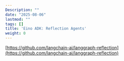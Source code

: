 ```yaml
---
Description: ""
date: "2025-08-06"
lastmod: ""
tags: []
title: 'Eino ADK: Reflection Agents'
weight: 0
---
```


[https://github.com/langchain-ai/langgraph-reflection](https://github.com/langchain-ai/langgraph-reflection)
